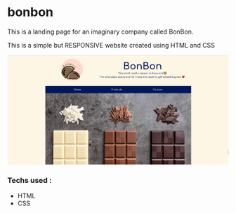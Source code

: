 # bonbon


<p>This is a landing page for an imaginary company called BonBon.</p>
<p>This is a simple but RESPONSIVE website created using HTML and CSS</p>

<img src="./sample.png">

<h3>Techs used : </h3>
<ul>
    <li>HTML</li>
    <li>CSS</li>
</ul>
